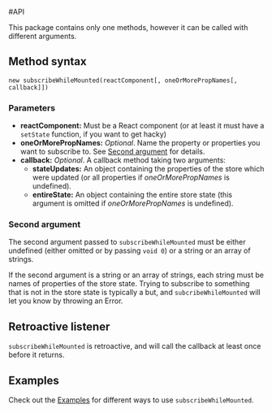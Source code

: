 #API

This package contains only one methods, however it can be called with different arguments.


## Method syntax

`new subscribeWhileMounted(reactComponent[, oneOrMorePropNames[, callback]])`

### Parameters

* **reactComponent:** Must be a React component (or at least it must have a `setState` function, if you want to get hacky)
* **oneOrMorePropNames:** _Optional_. Name the property or properties you want to subscribe to. See [Second argument](#second-argument) for details.
* **callback:** _Optional_. A callback method taking two arguments:
    * **stateUpdates:** An object containing the properties of the store which were updated (or all properties if *oneOrMorePropNames* is undefined).
    * **entireState:** An object containing the entire store state (this argument is omitted if *oneOrMorePropNames* is undefined).


### Second argument

The second argument passed to `subscribeWhileMounted` must be either undefined (either omitted or by passing `void 0`) or a string or an array of strings.

If the second argument is a string or an array of strings, each string must be names of properties of the store state. Trying to subscribe to something that is not in the store state is typically a but, and `subcribeWhileMounted` will let you know by throwing an Error.


## Retroactive listener

`subscribeWhileMounted` is retroactive, and will call the callback at least once before it returns.


## Examples

Check out the [Examples](EXAMPLES.md) for different ways to use `subscribeWhileMounted`.
